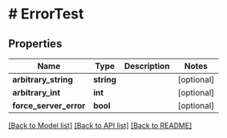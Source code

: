 # # ErrorTest

## Properties

Name | Type | Description | Notes
------------ | ------------- | ------------- | -------------
**arbitrary_string** | **string** |  | [optional]
**arbitrary_int** | **int** |  | [optional]
**force_server_error** | **bool** |  | [optional]

[[Back to Model list]](../../README.md#models) [[Back to API list]](../../README.md#endpoints) [[Back to README]](../../README.md)
